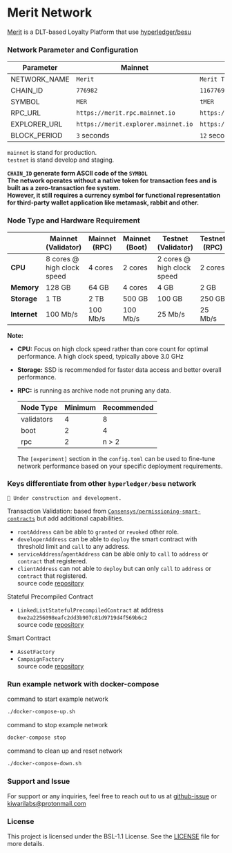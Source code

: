 # Merit Network

[Merit](https://merit-network.io) is a DLT-based Loyalty Platform that use [hyperledger/besu](https://github.com/hyperledger/besu)  

### Network Parameter and Configuration

| Parameter    | Mainnet                             | Testnet                             |
| ------------ | ----------------------------------- | ----------------------------------- |
| NETWORK_NAME | `Merit`                             | `Merit Testnet`                     |
| CHAIN_ID     | `776982`                            | `116776982`                         |
| SYMBOL       | `MER`                               | `tMER`                              |
| RPC_URL      | `https://merit.rpc.mainnet.io`      | `https://merit.rpc.testnet.io`      |
| EXPLORER_URL | `https://merit.explorer.mainnet.io` | `https://merit.explorer.testnet.io` |
| BLOCK_PERIOD | `3` seconds                         | `12` secondes                       |

`mainnet` is stand for production.  
`testnet` is stand develop and staging.  

**`CHAIN_ID` generate form ASCII code of the `SYMBOL`**  
**The network operates without a native token for transaction fees and is built as a zero-transaction fee system.  
However, it still requires a currency symbol for functional representation for third-party wallet application like metamask, rabbit and other.**

### Node Type and Hardware Requirement

|              | Mainnet (Validator)        | Mainnet (RPC) | Mainnet (Boot) | Testnet (Validator)        | Testnet (RPC) | Testnet (Boot) |
| ------------ | -------------------------- | ------------- | -------------- | -------------------------- | ------------- | -------------- |
| **CPU**      | 8 cores @ high clock speed | 4 cores       | 2 cores        | 2 cores @ high clock speed | 2 cores       | 1 core         |
| **Memory**   | 128 GB                     | 64 GB         | 4 cores        | 4 GB                       | 2 GB          | 1 GB           |
| **Storage**  | 1 TB                       | 2 TB          | 500 GB         | 100 GB                     | 250 GB        | 50 GB          |
| **Internet** | 100 Mb/s                   | 100 Mb/s      | 100 Mb/s       | 25 Mb/s                    | 25 Mb/s       | 25 Mb/s        |

**Note:**

- **CPU:** Focus on high clock speed rather than core count for optimal performance. A high clock speed, typically above 3.0 GHz
- **Storage:** SSD is recommended for faster data access and better overall performance.
- **RPC:** is running as archive node not pruning any data.

  | Node Type  | Minimum | Recommended |
  | ---------- | ------- | ----------- |
  | validators | 4       | 8           |
  | boot       | 2       | 4           |
  | rpc        | 2       | n > 2       |

  The `[experiment]` section in the `config.toml` can be used to fine-tune network performance based on your specific deployment requirements.

### Keys differentiate from other `hyperledger/besu` network

``` text
🚧 Under construction and development.
```
Transaction Validation: based from [`Consensys/permissioning-smart-contracts`](https://github.com/Consensys/permissioning-smart-contracts) but add additional capabilities.

- `rootAddress` can be able to `granted` or `revoked` other role.
- `developerAddress` can be able to `deploy` the smart contract with threshold limit and `call` to any address.
- `serviceAddress`/`agentAddress` can be able only to `call` to `address` or `contract` that registered.
- `clientAddress` can not able to `deploy` but can only `call` to `address` or `contract` that registered.  
source code [repository](https://github.com/Kiwari-labs)

Stateful Precompiled Contract

- `LinkedListStatefulPrecompiledContract` at address `0xe2a2256098eafc2dd3b907c81d9719d4f569b6c2`  
source code [repository](https://github.com/Kiwari-labs)

Smart Contract

- `AssetFactory`  
- `CampaignFactory`  
source code [repository](https://github.com/Kiwari-labs)

### Run example network with docker-compose

command to start example network

```sh
./docker-compose-up.sh
```

command to stop example network

```sh
docker-compose stop
```

command to clean up and reset network

```sh
./docker-compose-down.sh
```

### Support and Issue
For support or any inquiries, feel free to reach out to us at [github-issue]() or kiwarilabs@protonmail.com

### License
This project is licensed under the BSL-1.1 License. See the [LICENSE](LICENSE) file for more details.